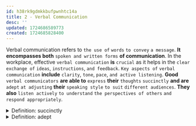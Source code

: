 ```yaml
---
id: h38rk9gdmkkbufpwnhtc14a
title: 2 - Verbal Communication
desc: ''
updated: 1724686589773
created: 1724685828400
---
```


Verbal communication refers to `the use of` `words` `to convey` `a message`. **It encompasses both** `spoken and written forms` **of communication**. In the workplace, effective `verbal communication` **is** `crucial` as it helps in the `clear` `exchange of` `ideas`, `instructions`, `and feedback`. `Key aspects of` `verbal communication` **include** `clarity`, `tone`, `pace`, `and active listening`. **Good** `verbal communicators` **are able to** `express` **their** `thoughts` `succinctly` **and are** `adept` `at adjusting` **their** `speaking style` `to suit` `different audiences`. **They also** `listen actively` `to understand` `the perspectives of others` `and respond appropriately`.



<!-- start of 'succinctly' section -->
<details>
    <summary>Definition: succinctly</summary>

#
Succinctly **means** `expressing` `something in` `a clear and concise` `manner`, `using` `few words` `without` `unnecessary detail`.

---
</details>
<!-- end of 'succinctly' section -->



<!-- start of 'adept' section -->
<details>
    <summary>Definition: adept</summary>

#
Adept **means** `being` `very skilled or proficient` `at something`.

---
</details>
<!-- end of 'adept' section -->